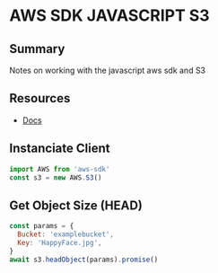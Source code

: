 # AWS SDK JAVASCRIPT S3

## Summary

Notes on working with the javascript aws sdk and S3

## Resources

- [Docs](https://docs.aws.amazon.com/AWSJavaScriptSDK/latest/AWS/S3.html)

## Instanciate Client

```javascript
import AWS from 'aws-sdk'
const s3 = new AWS.S3()
```

## Get Object Size (HEAD)

```javascript
const params = {
  Bucket: 'examplebucket',
  Key: 'HappyFace.jpg',
}
await s3.headObject(params).promise()
```
